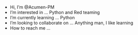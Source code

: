 - Hi, I’m @Acumen-PM
- I’m interested in ... Python and Red teaming
- I’m currently learning ... Python
- I’m looking to collaborate on ... Anything man, I like learning
- How to reach me ...

<!---
Acumen-PM/Acumen-PM is a ✨ special ✨ repository because its `README.md` (this file) appears on your GitHub profile.
You can click the Preview link to take a look at your changes.
--->
